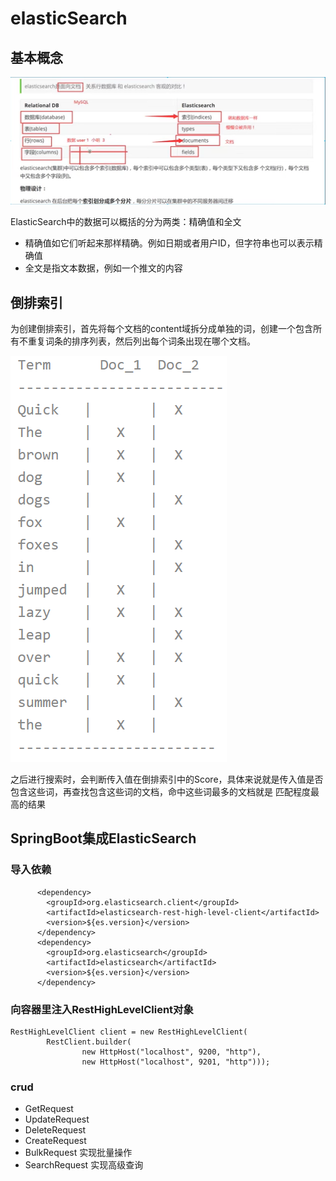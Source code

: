 # elasticSearch

## 基本概念

![binaryTree](../image/微信图片_20200903142611.png)

ElasticSearch中的数据可以概括的分为两类：精确值和全文

- 精确值如它们听起来那样精确。例如日期或者用户ID，但字符串也可以表示精确值
- 全文是指文本数据，例如一个推文的内容


## 倒排索引

为创建倒排索引，首先将每个文档的content域拆分成单独的词，创建一个包含所有不重复词条的排序列表，然后列出每个词条出现在哪个文档。

![binaryTree](../image/微信图片_20200903165628.png)

之后进行搜索时，会判断传入值在倒排索引中的Score，具体来说就是传入值是否包含这些词，再查找包含这些词的文档，命中这些词最多的文档就是
匹配程度最高的结果




## SpringBoot集成ElasticSearch


### 导入依赖
````
      <dependency>
        <groupId>org.elasticsearch.client</groupId>
        <artifactId>elasticsearch-rest-high-level-client</artifactId>
        <version>${es.version}</version>
      </dependency>
      <dependency>
        <groupId>org.elasticsearch</groupId>
        <artifactId>elasticsearch</artifactId>
        <version>${es.version}</version>
      </dependency>
````

### 向容器里注入RestHighLevelClient对象

````
RestHighLevelClient client = new RestHighLevelClient(
        RestClient.builder(
                new HttpHost("localhost", 9200, "http"),
                new HttpHost("localhost", 9201, "http")));
````

### crud

- GetRequest
- UpdateRequest
- DeleteRequest
- CreateRequest
- BulkRequest 实现批量操作
- SearchRequest 实现高级查询
